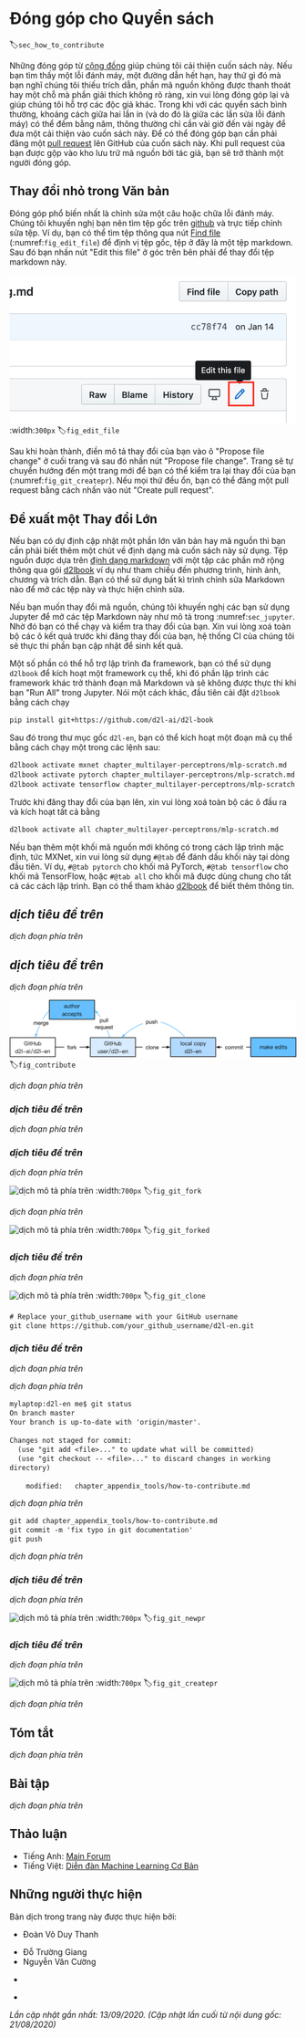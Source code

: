 

<!--
# Contributing to This Book
-->

# Đóng góp cho Quyển sách
:label:`sec_how_to_contribute`


<!--
Contributions by [readers](https://github.com/d2l-ai/d2l-en/graphs/contributors) help us improve this book.
If you find a typo, an outdated link, something where you think we missed a citation, 
where the code does not look elegant or where an explanation is unclear, please contribute back and help us help our readers.
While in regular books the delay between print runs (and thus between typo corrections) can be measured in years, 
it typically takes hours to days to incorporate an improvement in this book.
This is all possible due to version control and continuous integration testing.
To do so you need to submit a [pull request](https://github.com/d2l-ai/d2l-en/pulls) to the GitHub repository.
When your pull request is merged into the code repository by the author, you will become a contributor.
-->

Những đóng góp từ [cộng đồng](https://github.com/aivivn/d2l-vn/graphs/contributors) giúp chúng tôi cải thiện cuốn sách này.
Nếu bạn tìm thấy một lỗi đánh máy, một đường dẫn hết hạn, hay thứ gì đó mà bạn nghĩ chúng tôi thiếu trích dẫn,
phần mã nguồn không được thanh thoát hay một chỗ mà phần giải thích không rõ ràng, xin vui lòng đóng góp lại và giúp chúng tôi hỗ trợ các độc giả khác.
Trong khi với các quyển sách bình thường, khoảng cách giữa hai lần in (và do đó là giữa các lần sửa lỗi đánh máy) có thể đếm bằng năm,
thông thường chỉ cần vài giờ đến vài ngày để đưa một cải thiện vào cuốn sách này.
Để có thể đóng góp bạn cần phải đăng một [pull request](https://github.com/aivivn/d2l-vn/pulls) lên GitHub của cuốn sách này.
Khi pull request của bạn được gộp vào kho lưu trữ mã nguồn bởi tác giả, bạn sẽ trở thành một người đóng góp.


<!--
## Minor Text Changes
-->

## Thay đổi nhỏ trong Văn bản


<!--
The most common contributions are editing one sentence or fixing typos.
We recommend you to find the source file in the [github repo](https://github.com/d2l-ai/d2l-en) and edit the file directly.
For example, you can search the file through the [Find file](https://github.com/d2l-ai/d2l-en/find/master) 
button (:numref:`fig_edit_file`) to locate the source file, which is a markdown file.
Then you click the "Edit this file" button on the top-right corner to make your changes in the markdown file.
-->

Đóng góp phổ biến nhất là chỉnh sửa một câu hoặc chữa lỗi đánh máy.
Chúng tôi khuyến nghị bạn nên tìm tệp gốc trên [github](https://github.com/aivivn/d2l-vn) và trực tiếp chỉnh sửa tệp.
Ví dụ, bạn có thể tìm tệp thông qua nút [Find file](https://github.com/aivivn/d2l-vn/find/master)
(:numref:`fig_edit_file`) để định vị tệp gốc, tệp ở đây là một tệp markdown.
Sau đó bạn nhấn nút "Edit this file" ở góc trên bên phải để thay đổi tệp markdown này.


<!--
![Edit the file on Github.](../img/edit-file.png)
-->

![Chỉnh sửa tệp trên GitHub.](../img/edit-file.png)
:width:`300px`
:label:`fig_edit_file`


<!--
After you are done, fill in your change descriptions in the "Propose file change" panel on the page bottom and then click the "Propose file change" button.
It will redirect you to a new page to review your changes (:numref:`fig_git_createpr`).
If everything is good, you can submit a pull request by clicking the "Create pull request" button.
-->

Sau khi hoàn thành, điền mô tả thay đổi của bạn vào ô "Propose file change" ở cuối trang và sau đó nhấn nút "Propose file change".
Trang sẽ tự chuyển hướng đến một trang mới để bạn có thể kiểm tra lại thay đổi của bạn (:numref:`fig_git_createpr`).
Nếu mọi thứ đều ổn, bạn có thể đăng một pull request bằng cách nhấn vào nút "Create pull request".


<!--
## Propose a Major Change
-->

## Đề xuất một Thay đổi Lớn


<!--
If you plan to update a large portion of text or code, then you need to know a little bit more about the format this book is using.
The source file is based on the [markdown format](https://daringfireball.net/projects/markdown/syntax) with a set 
of extensions through the [d2lbook](http://book.d2l.ai/user/markdown.html) package such as referring to equations, images, chapters, and citations.
You can use any Markdown editors to open these files and make your changes.
-->

Nếu bạn có dự định cập nhật một phần lớn văn bản hay mã nguồn thì bạn cần phải biết thêm một chút về định dạng mà cuốn sách này sử dụng.
Tệp nguồn được dựa trên [định dạng markdown](https://daringfireball.net/projects/markdown/syntax) với một tập
các phần mở rộng thông qua gói [d2lbook](http://book.d2l.ai/user/markdown.html) ví dụ như tham chiếu đến phương trình, hình ảnh, chương và trích dẫn.
Bạn có thể sử dụng bất kì trình chỉnh sửa Markdown nào để mở các tệp này và thực hiện chỉnh sửa.


<!--
If you would like to change the code, we recommend you to use Jupyter to open these Markdown files as described in :numref:`sec_jupyter`.
So that you can run and test your changes. Please remember to clear all outputs before submitting your changes, 
our CI system will execute the sections you updated to generate outputs.
-->

Nếu bạn muốn thay đổi mã nguồn, chúng tôi khuyến nghị các bạn sử dụng Jupyter để mở các tệp Markdown này như mô tả trong :numref:`sec_jupyter`.
Nhờ đó bạn có thể chạy và kiểm tra thay đổi của bạn. Xin vui lòng xoá toàn bộ các ô kết quả trước khi đăng thay đổi của bạn,
hệ thống CI của chúng tôi sẽ thực thi phần bạn cập nhật để sinh kết quả.


<!--
Some sections may support multiple framework implementations, you can use `d2lbook` to activate a particular framework, 
so other framework implementations become Markdown code blocks and will not be executed when you "Run All" in Jupyter. In other words, first install `d2lbook` by running
-->

Một số phần có thể hỗ trợ lập trình đa framework, bạn có thể sử dụng `d2lbook` để kích hoạt một framework cụ thể,
khi đó phần lập trình các framework khác trở thành đoạn mã Markdown và sẽ không được thực thi khi bạn "Run All" trong Jupyter. Nói một cách khác, đầu tiên cài đặt `d2lbook` bằng cách chạy


```bash
pip install git+https://github.com/d2l-ai/d2l-book
```


<!--
Then in the root directory of `d2l-en`, you can activate a particular implementation by running one of the following commands:
-->

Sau đó trong thư mục gốc `d2l-en`, bạn có thể kích hoạt một đoạn mã cụ thể bằng cách chạy một trong các lệnh sau:


```bash
d2lbook activate mxnet chapter_multilayer-perceptrons/mlp-scratch.md
d2lbook activate pytorch chapter_multilayer-perceptrons/mlp-scratch.md
d2lbook activate tensorflow chapter_multilayer-perceptrons/mlp-scratch.md
```


<!--
Before submitting your changes, please clear all code block outputs and activate all by
-->

Trước khi đăng thay đổi của bạn lên, xin vui lòng xoá toàn bộ các ô đầu ra và kích hoạt tất cả bằng


```bash
d2lbook activate all chapter_multilayer-perceptrons/mlp-scratch.md
```


<!--
If you add a new code block not for the default implementation, which is MXNet, please use `#@tab` to mark this block on the beginning line.
For example, `#@tab pytorch` for a PyTorch code block, `#@tab tensorflow` for a TensorFlow code block, or `#@tab all` a shared code block for all implementations.
You may refer to [d2lbook](http://book.d2l.ai/user/code_tabs.html) for more information.
-->
Nếu bạn thêm một khối mã nguồn mới không có trong cách lập trình mặc định, tức MXNet, xin vui lòng sử dụng `#@tab` để đánh dấu khối này tại dòng đầu tiên.
Ví dụ, `#@tab pytorch` cho khối mã PyTorch, `#@tab tensorflow` cho khối mã TensorFlow, hoặc `#@tab all` cho khối mã được dùng chung cho tất cả các cách lập trình.
Bạn có thể tham khảo [d2lbook](http://book.d2l.ai/user/code_tabs.html) để biết thêm thông tin.

<!-- ===================== Kết thúc dịch Phần 1 ===================== -->

<!-- ===================== Bắt đầu dịch Phần 2 ===================== -->

<!--
## Adding a New Section or a New Framework Implementation
-->

## *dịch tiêu đề trên*


<!--
If you want to create a new chapter, e.g. reinforcement learning, or add implementations of new frameworks, 
such as TensorFlow, please contact the authors first, either by emailing or using [github issues](https://github.com/d2l-ai/d2l-en/issues).
-->

*dịch đoạn phía trên*


<!--
## Submitting a Major Change
-->

## *dịch tiêu đề trên*


<!--
We suggest you to use the standard `git` process to submit a major change.
In a nutshell the process works as described in :numref:`fig_contribute`.
-->

*dịch đoạn phía trên*


<!--
![Contributing to the book.](../img/contribute.svg)
-->

![*dịch mô tả phía trên*](../img/contribute.svg)
:label:`fig_contribute`


<!--
We will walk you through the steps in detail. If you are already familiar with Git you can skip this section.
For concreteness we assume that the contributor's user name is "astonzhang".
-->

*dịch đoạn phía trên*


<!--
### Installing Git
-->

### *dịch tiêu đề trên*


<!--
The Git open source book describes [how to install Git](https://git-scm.com/book/en/v2).
This typically works via `apt install git` on Ubuntu Linux, by installing the Xcode developer tools on macOS, 
or by using GitHub's [desktop client](https://desktop.github.com).
If you do not have a GitHub account, you need to sign up for one.
-->

*dịch đoạn phía trên*


<!--
### Logging in to GitHub
-->

### *dịch tiêu đề trên*


<!--
Enter the [address](https://github.com/d2l-ai/d2l-en/) of the book's code repository in your browser.
Click on the `Fork` button in the red box at the top-right of :numref:`fig_git_fork`, to make a copy of the repository of this book.
This is now *your copy* and you can change it any way you want.
-->

*dịch đoạn phía trên*


<!--
![The code repository page.](../img/git-fork.png)
-->

![*dịch mô tả phía trên*](../img/git-fork.png)
:width:`700px`
:label:`fig_git_fork`


<!--
Now, the code repository of this book will be forked (i.e., copied) to your username, 
such as `astonzhang/d2l-en` shown at the top-left of the screenshot :numref:`fig_git_forked`.
-->

*dịch đoạn phía trên*


<!--
![Fork the code repository.](../img/git-forked.png)
-->

![*dịch mô tả phía trên*](../img/git-forked.png)
:width:`700px`
:label:`fig_git_forked`


<!--
### Cloning the Repository
-->

### *dịch tiêu đề trên*


<!--
To clone the repository (i.e., to make a local copy) we need to get its repository address.
The green button in :numref:`fig_git_clone` displays this.
Make sure that your local copy is up to date with the main repository if you decide to keep this fork around for longer.
For now simply follow the instructions in :ref:`chap_installation` to get started.
The main difference is that you are now downloading *your own fork* of the repository.
-->

*dịch đoạn phía trên*


<!--
![Git clone.](../img/git-clone.png)
-->

![*dịch mô tả phía trên*](../img/git-clone.png)
:width:`700px`
:label:`fig_git_clone`


```
# Replace your_github_username with your GitHub username
git clone https://github.com/your_github_username/d2l-en.git
```

<!-- ===================== Kết thúc dịch Phần 2 ===================== -->

<!-- ===================== Bắt đầu dịch Phần 3 ===================== -->

<!--
### Editing the Book and Push
-->

### *dịch tiêu đề trên*


<!--
Now it is time to edit the book. It is best to edit the notebooks in Jupyter following instructions in :numref:`sec_jupyter`.
Make the changes and check that they are OK.
Assume we have modified a typo in the file `~/d2l-en/chapter_appendix_tools/how-to-contribute.md`.
You can then check which files you have changed:
-->

*dịch đoạn phía trên*


<!--
At this point Git will prompt that the `chapter_appendix_tools/how-to-contribute.md` file has been modified.
-->

*dịch đoạn phía trên*


```
mylaptop:d2l-en me$ git status
On branch master
Your branch is up-to-date with 'origin/master'.

Changes not staged for commit:
  (use "git add <file>..." to update what will be committed)
  (use "git checkout -- <file>..." to discard changes in working directory)

	modified:   chapter_appendix_tools/how-to-contribute.md
```


<!--
After confirming that this is what you want, execute the following command:
-->

*dịch đoạn phía trên*


```
git add chapter_appendix_tools/how-to-contribute.md
git commit -m 'fix typo in git documentation'
git push
```


<!--
The changed code will then be in your personal fork of the repository.
To request the addition of your change, you have to create a pull request for the official repository of the book.
-->

*dịch đoạn phía trên*


<!--
### Pull Request
-->

### *dịch tiêu đề trên*


<!--
As shown in :numref:`fig_git_newpr`, go to your fork of the repository on GitHub and select "New pull request".
This will open up a screen that shows you the changes between your edits and what is current in the main repository of the book.
-->

*dịch đoạn phía trên*


<!--
![Pull Request.](../img/git-newpr.png)
-->

![*dịch mô tả phía trên*](../img/git-newpr.png)
:width:`700px`
:label:`fig_git_newpr`


<!--
### Submitting Pull Request
-->

### *dịch tiêu đề trên*


<!--
Finally, submit a pull request by clicking the button as shown in :numref:`fig_git_createpr`.
Make sure to describe the changes you have made in the pull request.
This will make it easier for the authors to review it and to merge it with the book.
Depending on the changes, this might get accepted right away, rejected, or more likely, you will get some feedback on the changes.
Once you have incorporated them, you are good to go.
-->

*dịch đoạn phía trên*


<!--
![Create Pull Request.](../img/git-createpr.png)
-->

![*dịch mô tả phía trên*](../img/git-createpr.png)
:width:`700px`
:label:`fig_git_createpr`


<!--
Your pull request will appear among the list of requests in the main repository.
We will make every effort to process it quickly.
-->

*dịch đoạn phía trên*


## Tóm tắt

<!--
* You can use GitHub to contribute to this book.
* You can edit the file on GitHub directly for minor changes.
* For a major change, please fork the repository, edit things locally and only contribute back once you are ready.
* Pull requests are how contributions are being bundled up.
Try not to submit huge pull requests since this makes them hard to understand and incorporate. Better send several smaller ones.
-->

*dịch đoạn phía trên*


## Bài tập

<!--
1. Star and fork the `d2l-en` repository.
2. Find some code that needs improvement and submit a pull request.
3. Find a reference that we missed and submit a pull request.
4. It is usually a better practice to create a pull request using a new branch. 
Learn how to do it with [Git branching](https://git-scm.com/book/en/v2/Git-Branching-Branches-in-a-Nutshell).
-->

*dịch đoạn phía trên*


<!-- ===================== Kết thúc dịch Phần 3 ===================== -->


## Thảo luận
* Tiếng Anh: [Main Forum](https://discuss.d2l.ai/t/426)
* Tiếng Việt: [Diễn đàn Machine Learning Cơ Bản](https://forum.machinelearningcoban.com/c/d2l)


## Những người thực hiện
Bản dịch trong trang này được thực hiện bởi:
<!--
Tác giả của mỗi Pull Request điền tên mình và tên những người review mà bạn thấy
hữu ích vào từng phần tương ứng. Mỗi dòng một tên, bắt đầu bằng dấu `*`.

Tên đầy đủ của các reviewer có thể được tìm thấy tại https://github.com/aivivn/d2l-vn/blob/master/docs/contributors_info.md
-->

* Đoàn Võ Duy Thanh
<!-- Phần 1 -->
* Đỗ Trường Giang
* Nguyễn Văn Cường

<!-- Phần 2 -->
* 

<!-- Phần 3 -->
* 

*Lần cập nhật gần nhất: 13/09/2020. (Cập nhật lần cuối từ nội dung gốc: 21/08/2020)*
